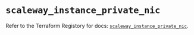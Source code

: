 # `scaleway_instance_private_nic`

Refer to the Terraform Registory for docs: [`scaleway_instance_private_nic`](https://registry.terraform.io/providers/scaleway/scaleway/2.19.0/docs/resources/instance_private_nic).
